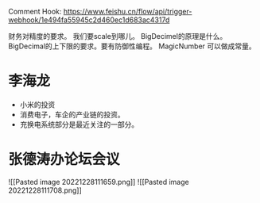 
Comment Hook:   https://www.feishu.cn/flow/api/trigger-webhook/1e494fa55945c2d460ec1d683ac4317d

财务对精度的要求。 我们要scale到哪儿。
BigDecimel的原理是什么。
BigDecimal的上下限的要求。要有防御性编程。
MagicNumber 可以做成常量。

# 李海龙
- 小米的投资
- 消费电子，车企的产业链的投资。
- 充换电系统部分是最近关注的一部分。
# 张德涛办论坛会议
![[Pasted image 20221228111659.png]]
![[Pasted image 20221228111708.png]]

